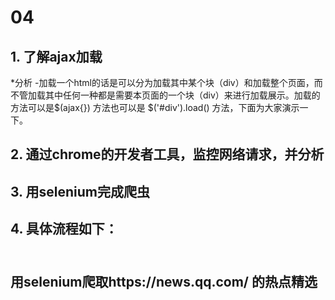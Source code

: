 # 04
## 1. 了解ajax加载
*分析
-加载一个html的话是可以分为加载其中某个块（div）和加载整个页面，而不管加载其中任何一种都是需要本页面的一个块（div）来进行加载展示。加载的方法可以是$(ajax{}) 方法也可以是 $('#div').load() 方法，下面为大家演示一下。
## 2. 通过chrome的开发者工具，监控网络请求，并分析
## 3. 用selenium完成爬虫
## 4. 具体流程如下：
## <br>用selenium爬取https://news.qq.com/ 的热点精选
